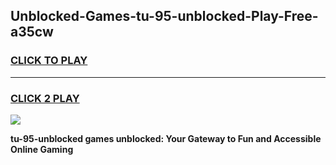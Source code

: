 
## Unblocked-Games-tu-95-unblocked-Play-Free-a35cw
<h3>
<a href="https://premium76.site?title=tu-95-unblocked&ref=21A">CLICK TO PLAY</a></h3>
<hr>

<h3>
<a href="https://premium76.site?title=tu-95-unblocked&ref=21A">CLICK 2 PLAY</a>
  
</h3>

<a href="https://premium76.site?title=tu-95-unblocked&ref=21A"><img src="https://clearcache.store/games.png"></a>


**tu-95-unblocked games unblocked: Your Gateway to Fun and Accessible Online Gaming**
